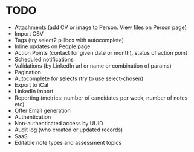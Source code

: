 # TODO

* Attachments (add CV or image to Person. View files on Person page)
* Import CSV
* Tags (try select2 pillbox with autocomplete)
* Inline updates on People page
* Action Points (contact for given date or month), status of action point
* Scheduled notifications
* Validations (by LinkedIn url or name or combination of params)
* Pagination
* Autocomplete for selects (try to use select-chosen)
* Export to iCal
* LinkedIn import
* Reporting (metrics: number of candidates per week, number of notes etc)
* Offer Email generation
* Authentication
* Non-authenticated access by UUID
* Audit log (who created or updated records)
* SaaS
* Editable note types and assessment topics